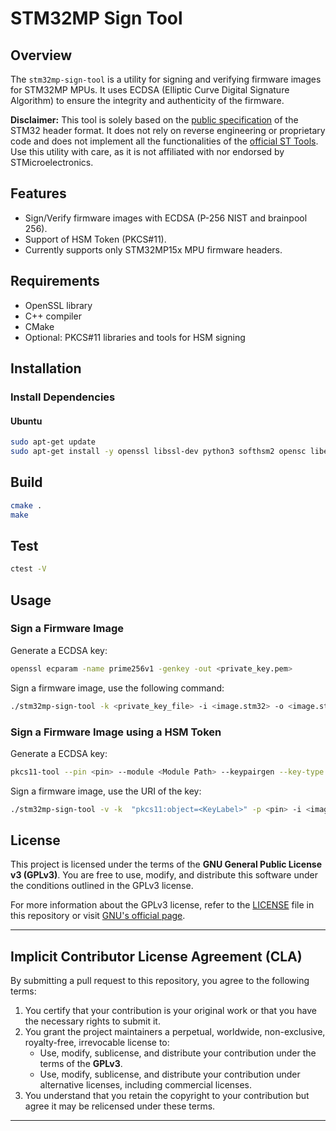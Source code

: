 # STM32MP Sign Tool

## Overview

The `stm32mp-sign-tool` is a utility for signing and verifying firmware images for STM32MP MPUs. 
It uses ECDSA (Elliptic Curve Digital Signature Algorithm) to ensure the integrity and authenticity of the firmware.

**Disclaimer:** This tool is solely based on the [public specification](https://wiki.st.com/stm32mpu/wiki/STM32_header_for_binary_files) of the STM32 header format. It does not rely on reverse engineering or proprietary code and does not implement all the functionalities of the [official ST Tools](https://wiki.st.com/stm32mpu/wiki/Signing_tool). Use this utility with care, as it is not affiliated with nor endorsed by STMicroelectronics.


## Features

- Sign/Verify firmware images with ECDSA (P-256 NIST and brainpool 256).
- Support of HSM Token (PKCS#11).
- Currently supports only STM32MP15x MPU firmware headers.

## Requirements

- OpenSSL library
- C++ compiler
- CMake
- Optional: PKCS#11 libraries and tools for HSM signing

## Installation

### Install Dependencies

#### Ubuntu

```sh
sudo apt-get update
sudo apt-get install -y openssl libssl-dev python3 softhsm2 opensc libengine-pkcs11-openssl
```

## Build

```sh
cmake .
make
```

## Test

```sh
ctest -V
```

## Usage

### Sign a Firmware Image

Generate a ECDSA key:

```sh
openssl ecparam -name prime256v1 -genkey -out <private_key.pem>
```
Sign a firmware image, use the following command:

```sh
./stm32mp-sign-tool -k <private_key_file> -i <image.stm32> -o <image.stm32.signed>
```

### Sign a Firmware Image using a HSM Token

Generate a ECDSA key:

```sh
pkcs11-tool --pin <pin> --module <Module Path> --keypairgen --key-type EC:prime256v1 --id <KeyID> --label <KeyLabel>
```

Sign a firmware image, use the URI of the key:

```sh
./stm32mp-sign-tool -v -k  "pkcs11:object=<KeyLabel>" -p <pin> -i <image.stm32> -o <image.stm32.signed>
```

## License

This project is licensed under the terms of the **GNU General Public License v3 (GPLv3)**.
You are free to use, modify, and distribute this software under the conditions outlined in the GPLv3 license.

For more information about the GPLv3 license, refer to the [LICENSE](LICENSE) file in this repository or visit [GNU's official page](https://www.gnu.org/licenses/gpl-3.0.html).

---

## Implicit Contributor License Agreement (CLA)

By submitting a pull request to this repository, you agree to the following terms:

1. You certify that your contribution is your original work or that you have the necessary rights to submit it.
2. You grant the project maintainers a perpetual, worldwide, non-exclusive, royalty-free, irrevocable license to:
   - Use, modify, sublicense, and distribute your contribution under the terms of the **GPLv3**.
   - Use, modify, sublicense, and distribute your contribution under alternative licenses, including commercial licenses.
3. You understand that you retain the copyright to your contribution but agree it may be relicensed under these terms.

---
